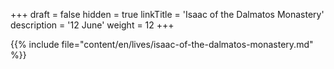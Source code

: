 +++
draft = false
hidden = true
linkTitle = 'Isaac of the Dalmatos Monastery'
description = '12 June'
weight = 12
+++

{{% include file="content/en/lives/isaac-of-the-dalmatos-monastery.md" %}}
